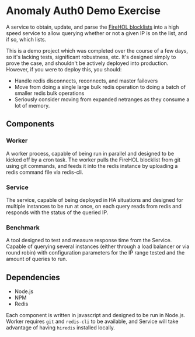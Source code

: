# Anomaly Auth0 Demo Exercise
A service to obtain, update, and parse the [FireHOL blocklists](https://github.com/firehol/blocklist-ipsets) into a high speed service to allow querying whether or not a given IP is on the list, and if so, which lists.

This is a demo project which was completed over the course of a few days, so it's lacking tests, significant robustness, etc. It's designed simply to prove the case, and shouldn't be actively deployed into production. However, if you were to deploy this, you should:

+ Handle redis disconnects, reconnects, and master failovers
+ Move from doing a single large bulk redis operation to doing a batch of smaller redis bulk operations
+ Seriously consider moving from expanded netranges as they consume a lot of memory.

## Components

### Worker
A worker process, capable of being run in parallel and designed to be kicked off by a cron task. The worker pulls the FireHOL blocklist from git using git commands, and feeds it into the redis instance by uploading a redis command file via redis-cli.

### Service
The service, capable of being deployed in HA situations and designed for multiple instances to be run at once, on each query reads from redis and responds with the status of the queried IP.

### Benchmark
A tool designed to test and measure response time from the Service. Capable of querying several instances (either through a load balancer or via round robin) with configuration parameters for the IP range tested and the amount of queries to run.

## Dependencies

+ Node.js
+ NPM
+ Redis

Each component is written in javascript and designed to be run in Node.js. Worker requires `git` and `redis-cli` to be available, and Service will take advantage of having `hiredis` installed locally.
